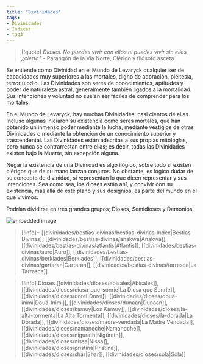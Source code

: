 ```yaml
---
title: "Divinidades"
tags:
- Divinidades
- Índices
- tag3
---
```


>[!quote]
> _Dioses. No puedes vivir con ellos ni puedes vivir sin ellos, ¿cierto?_
>\- Parangón de la Vía Norte, Clérigo y filósofo asceta

Se entiende como Divinidad en el Mundo de Levaryck cualquier ser de capacidades muy superiores a las mortales, digno de adoración, pleitesía, terror u odio. Las Divinidades son seres de conocimientos, aptitudes y poder de naturaleza astral, generalmente también ligados a la mortalidad. Sus intenciones y voluntad no suelen ser fáciles de comprender para los mortales.

En el Mundo de Levaryck, hay muchas Divinidades; casi cientos de ellas. Incluso algunas iniciaron su existencia como seres mortales, que han obtenido un inmenso poder mediante la lucha, mediante vestigios de otras Divinidades o mediante la obtención de un conocimiento superior y trascendental. Las Divinidades están adscritas a sus propias mitologías, pero nunca se contrarrestan entre ellas; es decir, todas las Divinidades existen bajo la Muerte, sin excepción alguna.

Negar la existencia de una Divinidad es algo ilógico, sobre todo si existen clérigos que de su mano lanzan conjuros. No obstante, es lógico dudar de su concepto de divinidad, si representan lo que dicen representar y sus intenciones. Sea como sea, los dioses están ahí, y convivir con su existencia, más allá de este plano y sus designios, es parte del mundo en el que vivimos.

Podrían dividirse en tres grandes grupos; Dioses, Semidioses y Demonios.

![embedded image](https://assets.legendkeeper.com/1bfeb3a7-1e2d-431f-8f2c-b7b2c59f5218.jpg "Attachment")

>[!info]+ [[divinidades/bestias-divinas/bestias-divinas-index|Bestias Divinas]]
>[[divinidades/bestias-divinas/anakwa|Anakwa]], [[divinidades/bestias-divinas/atlantis|Atlantis]], [[divinidades/bestias-divinas/auro|Auro]], [[divinidades/bestias-divinas/berkiades|Berkiades]], [[divinidades/bestias-divinas/gartaran|Gartarán]], [[divinidades/bestias-divinas/tarrasca|La Tarrasca]]

>[!info] Dioses
>[[divinidades/dioses/abisales|Abisales]], [[divinidades/dioses/diosa-que-sonrie|La Diosa que Sonríe]], [[divinidades/dioses/dorei|Dorei]], [[divinidades/dioses/doua-inimi|Două-Inimi]], [[divinidades/dioses/dunaan|Dunaan]], [[divinidades/dioses/kamuy|Los Kamuy]], [[divinidades/dioses/la-alta-tormenta|La Alta Tormenta]], [[divinidades/dioses/la-dorada|La Dorada]], [[divinidades/dioses/madre-vendada|La Madre Vendada]], [[divinidades/dioses/namanoche|Namanoche]], [[divinidades/dioses/nigurath|Nigürath]], [[divinidades/dioses/nissa|Nissa]], [[divinidades/dioses/pristina|Prístina]], [[divinidades/dioses/shar|Shar]], [[divinidades/dioses/sola|Sola]]